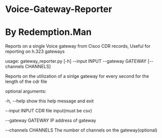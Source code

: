 # Voice-Gateway-Reporter
# By Redemption.Man
Reports on a single Voice gateway from Cisco CDR records, Useful for reporting on h.323 gateways 

usage: gateway_reporter.py [-h] --input INPUT --gateway GATEWAY
                           [--channels CHANNELS]

Reports on the utilization of a sinlge gateway for every second for the length
of the cdr file

optional arguments:

  -h, --help           show this help message and exit
  
  --input INPUT        CDR file input(must be csv)
  
  --gateway GATEWAY    IP address of gateway
  
  --channels CHANNELS  The number of channels on the gateway(optional)
